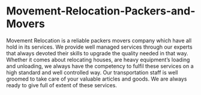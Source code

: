 # Movement-Relocation-Packers-and-Movers
Movement Relocation is a reliable packers movers company which have all hold in its services. We provide well managed services through our experts that always devoted their skills to upgrade the quality needed in that way. Whether it comes about relocating houses, are heavy equipment’s loading and unloading, we always have the competency to fulfil these services on a high standard and well controlled way. Our transportation staff is well groomed to take care of your valuable articles and goods. We are always ready to give full of extent of these services.
